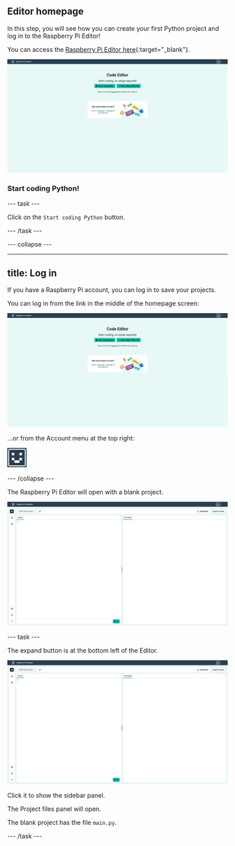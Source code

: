## Editor homepage

In this step, you will see how you can create your first Python project and log in to the Raspberry Pi Editor! 

You can access the [Raspberry Pi Editor here](https://editor.raspberrypi.org/en/){:target="_blank"}.

![The Raspberry Pi Editor homepage screen. Two buttons are shown: "Start coding Python" and "Start coding HTML/CSS". There are also links to the Python and Web project paths.](images/home.png)

### Start coding Python!

--- task ---

Click on the `Start coding Python` button.

--- /task ---

--- collapse ---

---
title: Log in
---

If you have a Raspberry Pi account, you can log in to save your projects.

You can log in from the link in the middle of the homepage screen:

![The Editor homepage screen. Two buttons are shown: "Start coding Python" and "Start coding HTML/CSS". There are also links to the Python and Web project paths.](images/home.png)

...or from the Account menu at the top right:

![The Account menu icon - a face drawn out of blocks.](images/account_menu_icon.png)

--- /collapse ---

The Raspberry Pi Editor will open with a blank project.

![The Raspberry Pi Editor screen.](images/editor-python-blank.png)

--- task ---

The expand button is at the bottom left of the Editor. 

![A screenshot of the Editor showing the expand button highlighted and labelled.](images/editor-python-blank.png)

Click it to show the sidebar panel.

The Project files panel will open.

The blank project has the file `main.py`.

--- /task ---
